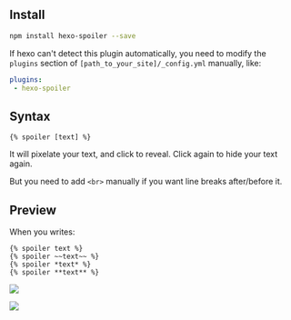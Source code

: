 ## Install
```bash
npm install hexo-spoiler --save
```

If hexo can't detect this plugin automatically, you need to modify the `plugins` section of `[path_to_your_site]/_config.yml` manually, like:

```yaml
plugins:
 - hexo-spoiler
```

## Syntax
```plain
{% spoiler [text] %}
```

It will pixelate your text, and click to reveal. Click again to hide your text again.

But you need to add `<br>` manually if you want line breaks after/before it.

## Preview
When you writes:
```plain
{% spoiler text %} 
{% spoiler ~~text~~ %}
{% spoiler *text* %}
{% spoiler **text** %}
```
![ ](img/before.png)

![ ](img/after.png)
